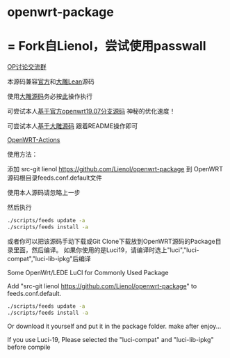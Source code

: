 # openwrt-package
=
Fork自Lienol，尝试使用passwall
=

[OP讨论交流群](https://t.me/opdiscuss)

本源码兼容[官方](https://github.com/openwrt/openwrt)和[大雕Lean](https://github.com/coolsnowwolf/lede)源码

使用[大雕源码](https://github.com/coolsnowwolf/lede)务必按[此](https://github.com/Lienol/openwrt-package/issues/54#issuecomment-562859266)操作执行 

可尝试本人[基于官方openwrt19.07分支源码](https://github.com/Lienol/openwrt) 神秘的优化速度！

可尝试本人[基于大雕源码](https://github.com/Lienol/lean-lede) 跟着README操作即可

[OpenWRT-Actions](https://github.com/Lienol/openwrt-actions/actions)

使用方法：

添加 src-git lienol https://github.com/Lienol/openwrt-package 到 OpenWRT源码根目录feeds.conf.default文件

使用本人源码请忽略上一步

然后执行
```bash
./scripts/feeds update -a
./scripts/feeds install -a
```
或者你可以把该源码手动下载或Git Clone下载放到OpenWRT源码的Package目录里面，然后编译。
如果你使用的是Luci19，请编译时选上"luci","luci-compat","luci-lib-ipkg"后编译


Some OpenWrt/LEDE LuCI for Commonly Used Package

Add "src-git lienol https://github.com/Lienol/openwrt-package" to feeds.conf.default.

```bash
./scripts/feeds update -a
./scripts/feeds install -a
```

Or download it yourself and put it in the package folder.
make after enjoy...

If you use Luci-19, Please selected the "luci-compat" and "luci-lib-ipkg" before compile
